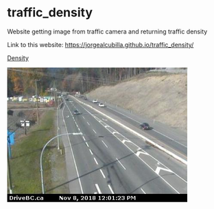 # traffic_density
Website getting image from traffic camera and returning traffic density

Link to this website: https://jorgealcubilla.github.io/traffic_density/


<object data="web_data/density.txt" type="text/plain"
width="900px" style="height: 70px">
<a href="web_data/density.txt">Density</a>
</object>




<img src="web_data/img.jpg" alt="traffic_cam">
